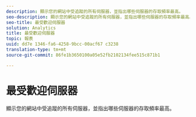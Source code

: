 ```yaml
---
description: 顯示您的網站中受追蹤的所有伺服器，並指出哪些伺服器的存取頻率最高。
seo-description: 顯示您的網站中受追蹤的所有伺服器，並指出哪些伺服器的存取頻率最高。
seo-title: 最受歡迎伺服器
solution: Analytics
title: 最受歡迎伺服器
topic: 報表
uuid: dd7e 1346-fa6-4258-9bcc-00acf67 c3238
translation-type: tm+mt
source-git-commit: 86fe1b3650100a05e52fb2102134fee515c871b1

---
```



# 最受歡迎伺服器

顯示您的網站中受追蹤的所有伺服器，並指出哪些伺服器的存取頻率最高。

